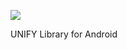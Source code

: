 [![](https://jitpack.io/v/lukaskris/Unify.svg)](https://jitpack.io/#lukaskris/Unify)

UNIFY Library for Android
